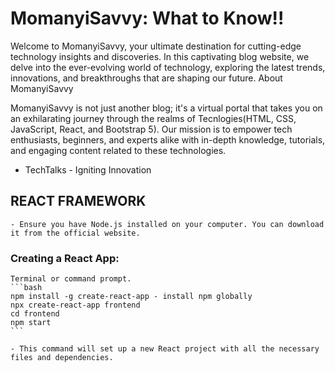 # MomanyiSavvy: What to Know!!

Welcome to MomanyiSavvy, your ultimate destination for cutting-edge technology insights and discoveries. In this captivating blog website, we delve into the ever-evolving world of technology, exploring the latest trends, innovations, and breakthroughs that are shaping our future.
About MomanyiSavvy

MomanyiSavvy is not just another blog; it's a virtual portal that takes you on an exhilarating journey through the realms of Tecnlogies(HTML, CSS, JavaScript, React, and Bootstrap 5). Our mission is to empower tech enthusiasts, beginners, and experts alike with in-depth knowledge, tutorials, and engaging content related to these technologies.

- TechTalks - Igniting Innovation


## REACT FRAMEWORK

    - Ensure you have Node.js installed on your computer. You can download it from the official website.

### Creating a React App:

    Terminal or command prompt.
    ```bash
    npm install -g create-react-app - install npm globally
    npx create-react-app frontend
    cd frontend
    npm start
    ```

    - This command will set up a new React project with all the necessary files and dependencies.
